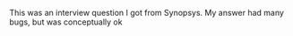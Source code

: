 This was an interview question I got from Synopsys. My answer had many bugs, but was conceptually ok

